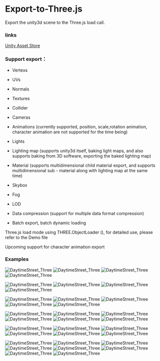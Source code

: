 # Export-to-Three.js

Export the unity3d scene to the Three.js load call.
### links
[Unity Asset Store](https://www.assetstore.unity3d.com/#!/content/92192)

### Support export： ###

* Vertexs

* UVs

* Normals

* Textures

* Collider

* Cameras

* Animations (currently supported, position, scale,rotation animation, character animation are not supported for the time being)

* Lights

* Lighting map (supports unity3d itself, baking light maps, and also supports baking from 3D software, exporting the baked lighting map)

* Material (supports multidimensional child material export, and supports multidimensional sub - material along with lighting map at the same time)

* Skybox

* Fog

* LOD

* Data compression (support for multiple data format compression)

* Batch export, batch dynamic loading

Three.js load mode using THREE.ObjectLoader (), for detailed use, please refer to the Demo file

Upcoming support for character animation export

### Examples
![DaytimeStreet_Three](https://github.com/LucasEvanHello/Export-to-Three.js/blob/master/Examples/DaytimeStreet_Three.js_01.JPG)
![DaytimeStreet_Three](https://github.com/LucasEvanHello/Export-to-Three.js/blob/master/Examples/DaytimeStreet_Three.js_02.jpg)
![DaytimeStreet_Three](https://github.com/LucasEvanHello/Export-to-Three.js/blob/master/Examples/DaytimeStreet_Three.js_03.jpg)
![DaytimeStreet_Three](https://github.com/LucasEvanHello/Export-to-Three.js/blob/master/Examples/DaytimeStreet_Three.js_04.jpg)

![DaytimeStreet_Three](https://github.com/LucasEvanHello/Export-to-Three.js/blob/master/Examples/DaytimeStreet_Unity_01.JPG)
![DaytimeStreet_Three](https://github.com/LucasEvanHello/Export-to-Three.js/blob/master/Examples/DaytimeStreet_Unity_02.jpg)
![DaytimeStreet_Three](https://github.com/LucasEvanHello/Export-to-Three.js/blob/master/Examples/DaytimeStreet_Unity_03.jpg)
![DaytimeStreet_Three](https://github.com/LucasEvanHello/Export-to-Three.js/blob/master/Examples/DaytimeStreet_Unity_04.jpg)

![DaytimeStreet_Three](https://github.com/LucasEvanHello/Export-to-Three.js/blob/master/Examples/Empty_Three.js_01.JPG)
![DaytimeStreet_Three](https://github.com/LucasEvanHello/Export-to-Three.js/blob/master/Examples/Empty_Three.js_02.JPG)
![DaytimeStreet_Three](https://github.com/LucasEvanHello/Export-to-Three.js/blob/master/Examples/Empty_Three.js_03.JPG)
![DaytimeStreet_Three](https://github.com/LucasEvanHello/Export-to-Three.js/blob/master/Examples/Empty_Unity_01.JPG)
![DaytimeStreet_Three](https://github.com/LucasEvanHello/Export-to-Three.js/blob/master/Examples/Empty_Unity_02.JPG)

![DaytimeStreet_Three](https://github.com/LucasEvanHello/Export-to-Three.js/blob/master/Examples/Export_To_Three.js_01.jpg)
![DaytimeStreet_Three](https://github.com/LucasEvanHello/Export-to-Three.js/blob/master/Examples/Export_To_Three.js_02.jpg)
![DaytimeStreet_Three](https://github.com/LucasEvanHello/Export-to-Three.js/blob/master/Examples/Export_To_Three.js_03.jpg)
![DaytimeStreet_Three](https://github.com/LucasEvanHello/Export-to-Three.js/blob/master/Examples/Export_To_Three.js_04.jpg)
![DaytimeStreet_Three](https://github.com/LucasEvanHello/Export-to-Three.js/blob/master/Examples/Export_To_Three.js_05.jpg)
![DaytimeStreet_Three](https://github.com/LucasEvanHello/Export-to-Three.js/blob/master/Examples/Export_To_Three.js_06.jpg)

![DaytimeStreet_Three](https://github.com/LucasEvanHello/Export-to-Three.js/blob/master/Examples/ThreeDoneStealth_Three.js_01.JPG)
![DaytimeStreet_Three](https://github.com/LucasEvanHello/Export-to-Three.js/blob/master/Examples/ThreeDoneStealth_Three.js_02.jpg)
![DaytimeStreet_Three](https://github.com/LucasEvanHello/Export-to-Three.js/blob/master/Examples/ThreeDoneStealth_Three.js_03.jpg)
![DaytimeStreet_Three](https://github.com/LucasEvanHello/Export-to-Three.js/blob/master/Examples/ThreeDoneStealth_Unity_01.JPG)
![DaytimeStreet_Three](https://github.com/LucasEvanHello/Export-to-Three.js/blob/master/Examples/ThreeDoneStealth_Unity_02.jpg)
![DaytimeStreet_Three](https://github.com/LucasEvanHello/Export-to-Three.js/blob/master/Examples/ThreeDoneStealth_Unity_03.jpg)

![DaytimeStreet_Three](https://github.com/LucasEvanHello/Export-to-Three.js/blob/master/Examples/ThreeHangar_Three.js_01.JPG)
![DaytimeStreet_Three](https://github.com/LucasEvanHello/Export-to-Three.js/blob/master/Examples/ThreeHangar_Three.js_02.jpg)
![DaytimeStreet_Three](https://github.com/LucasEvanHello/Export-to-Three.js/blob/master/Examples/ThreeHangar_Three.js_03.jpg)
![DaytimeStreet_Three](https://github.com/LucasEvanHello/Export-to-Three.js/blob/master/Examples/ThreeHangar_Three.js_04.jpg)
![DaytimeStreet_Three](https://github.com/LucasEvanHello/Export-to-Three.js/blob/master/Examples/ThreeHangar_Three.js_05.jpg)
![DaytimeStreet_Three](https://github.com/LucasEvanHello/Export-to-Three.js/blob/master/Examples/ThreeHangar_Unity_01.JPG)
![DaytimeStreet_Three](https://github.com/LucasEvanHello/Export-to-Three.js/blob/master/Examples/ThreeHangar_Unity_02.jpg)
![DaytimeStreet_Three](https://github.com/LucasEvanHello/Export-to-Three.js/blob/master/Examples/ThreeHangar_Unity_03.jpg)

